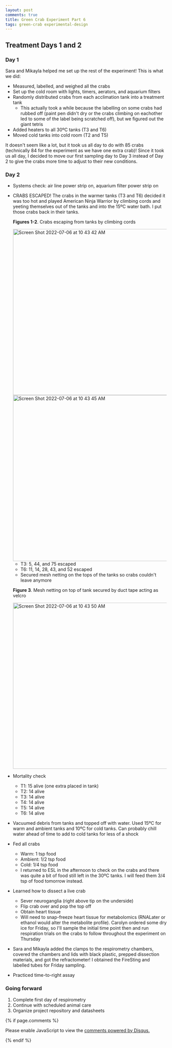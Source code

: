 ```yaml
---
layout: post
comments: true
title: Green Crab Experiment Part 6
tags: green-crab experimental-design
---
```


## Treatment Days 1 and 2

### Day 1

Sara and Mikayla helped me set up the rest of the experiment! This is what we did:

- Measured, labelled, and weighed all the crabs
- Set up the cold room with lights, timers, aerators, and aquarium filters
- Randomly distributed crabs from each acclimation tank into a treatment tank
  - This actually took a while because the labelling on some crabs had rubbed off (paint pen didn't dry or the crabs climbing on eachother led to some of the label being scratched off), but we figured out the giant tetris
- Added heaters to all 30ºC tanks (T3 and T6)
- Moved cold tanks into cold room (T2 and T5)

It doesn't seem like a lot, but it took us all day to do with 85 crabs (technically 84 for the experiment as we have one extra crab)! Since it took us all day, I decided to move our first sampling day to Day 3 instead of Day 2 to give the crabs more time to adjust to their new conditions.

### Day 2

- Systems check: air line power strip on, aquarium filter power strip on
- CRABS ESCAPED! The crabs in the warmer tanks (T3 and T6) decided it was too hot and played American Ninja Warrior by climbing cords and yeeting themselves out of the tanks and into the 15ºC water bath. I put those crabs back in their tanks.

  **Figures 1-2**. Crabs escaping from tanks by climbing cords

  <img width="519" alt="Screen Shot 2022-07-06 at 10 43 42 AM" src="https://user-images.githubusercontent.com/22335838/177577760-efc49df5-3bcf-44d6-af53-296a7e651f81.png">

  <img width="519" alt="Screen Shot 2022-07-06 at 10 43 45 AM" src="https://user-images.githubusercontent.com/22335838/177577765-7c49bfaa-3301-428d-8e5e-c1f1f77f8d85.png">

  - T3: 5, 44, and 75 escaped
  - T6: 11, 14, 28, 43, and 52 escaped
  - Secured mesh netting on the tops of the tanks so crabs couldn't leave anymore

  **Figure 3**. Mesh netting on top of tank secured by duct tape acting as velcro

  <img width="519" alt="Screen Shot 2022-07-06 at 10 43 50 AM" src="https://user-images.githubusercontent.com/22335838/177577768-e69b657e-320e-4fc1-9fa5-e146df8ba105.png">

- Mortality check
  - T1: 15 alive (one extra placed in tank)
  - T2: 14 alive
  - T3: 14 alive
  - T4: 14 alive
  - T5: 14 alive
  - T6: 14 alive
- Vacuumed debris from tanks and topped off with water. Used 15ºC for warm and ambient tanks and 10ºC for cold tanks. Can probably chill water ahead of time to add to cold tanks for less of a shock
- Fed all crabs
  - Warm: 1 tsp food
  - Ambient: 1/2 tsp food
  - Cold: 1/4 tsp food
  - I returned to ESL in the afternoon to check on the crabs and there was quite a bit of food still left in the 30ºC tanks. I will feed them 3/4 tsp of food tomorrow instead.
- Learned how to dissect a live crab
  - Sever neuroganglia (right above tip on the underside)
  - Flip crab over and pop the top off
  - Obtain heart tissue
  - Will need to snap-freeze heart tissue for metabolomics (RNALater or ethanol would alter the metabolite profile). Carolyn ordered some dry ice for Friday, so I'll sample the initial time point then and run respiration trials on the crabs to follow throughout the experiment on Thursday
- Sara and Mikayla added the clamps to the respirometry chambers, covered the chambers and lids with black plastic, prepped dissection materials, and got the refractometer! I obtained the FireSting and labelled tubes for Friday sampling.
- Practiced time-to-right assay

### Going forward

1. Complete first day of respirometry
2. Continue with scheduled animal care
3. Organize project repository and datasheets

{% if page.comments %}

<div id="disqus_thread"></div>
<script>

/**
*  RECOMMENDED CONFIGURATION VARIABLES: EDIT AND UNCOMMENT THE SECTION BELOW TO INSERT DYNAMIC VALUES FROM YOUR PLATFORM OR CMS.
*  LEARN WHY DEFINING THESE VARIABLES IS IMPORTANT: https://disqus.com/admin/universalcode/#configuration-variables*/
/*
var disqus_config = function () {
this.page.url = PAGE_URL;  // Replace PAGE_URL with your page's canonical URL variable
this.page.identifier = PAGE_IDENTIFIER; // Replace PAGE_IDENTIFIER with your page's unique identifier variable
};
*/
(function() { // DON'T EDIT BELOW THIS LINE
var d = document, s = d.createElement('script');
s.src = 'https://the-responsible-grad-student.disqus.com/embed.js';
s.setAttribute('data-timestamp', +new Date());
(d.head || d.body).appendChild(s);
})();
</script>
<noscript>Please enable JavaScript to view the <a href="https://disqus.com/?ref_noscript">comments powered by Disqus.</a></noscript>

{% endif %}

<script id="dsq-count-scr" src="//the-responsible-grad-student.disqus.com/count.js" async></script>
